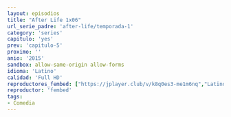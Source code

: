 ```yaml
---
layout: episodios
title: "After Life 1x06"
url_serie_padre: 'after-life/temporada-1'
category: 'series'
capitulo: 'yes'
prev: 'capitulo-5'
proximo: ''
anio: '2015'
sandbox: allow-same-origin allow-forms
idioma: 'Latino'
calidad: 'Full HD'
reproductores_fembed: ["https://jplayer.club/v/k8q0es3-me1m6nq","Latino"]
reproductor: 'fembed'
tags:
- Comedia
---
```













